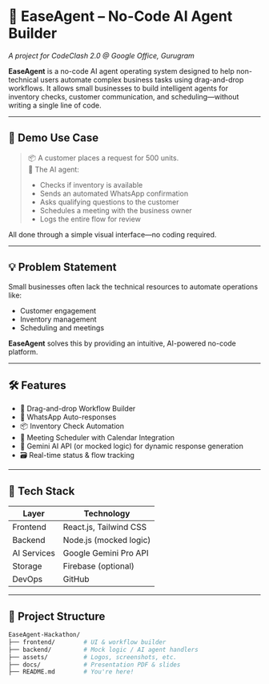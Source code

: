 # 🤖 EaseAgent – No-Code AI Agent Builder
_A project for CodeClash 2.0 @ Google Office, Gurugram_

**EaseAgent** is a no-code AI agent operating system designed to help non-technical users automate complex business tasks using drag-and-drop workflows. It allows small businesses to build intelligent agents for inventory checks, customer communication, and scheduling—without writing a single line of code.

---

## 🚀 Demo Use Case

> 📦 A customer places a request for 500 units.  
> 🤖 The AI agent:
> - Checks if inventory is available  
> - Sends an automated WhatsApp confirmation  
> - Asks qualifying questions to the customer  
> - Schedules a meeting with the business owner  
> - Logs the entire flow for review

All done through a simple visual interface—no coding required.

---

## 💡 Problem Statement
Small businesses often lack the technical resources to automate operations like:
- Customer engagement
- Inventory management
- Scheduling and meetings

**EaseAgent** solves this by providing an intuitive, AI-powered no-code platform.

---

## 🛠️ Features

- 🎨 Drag-and-drop Workflow Builder
- 💬 WhatsApp Auto-responses
- 📦 Inventory Check Automation
- 📅 Meeting Scheduler with Calendar Integration
- 🧠 Gemini AI API (or mocked logic) for dynamic response generation
- 🗃️ Real-time status & flow tracking

---

## 🧰 Tech Stack

| Layer       | Technology                |
|-------------|---------------------------|
| Frontend    | React.js, Tailwind CSS    |
| Backend     | Node.js (mocked logic)    |
| AI Services | Google Gemini Pro API     |
| Storage     | Firebase (optional)       |
| DevOps      | GitHub                    |

---

## 📁 Project Structure

```bash
EaseAgent-Hackathon/
├── frontend/        # UI & workflow builder
├── backend/         # Mock logic / AI agent handlers
├── assets/          # Logos, screenshots, etc.
├── docs/            # Presentation PDF & slides
├── README.md        # You're here!
